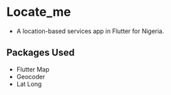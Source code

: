 
# Locate_me

- A location-based services app in Flutter for Nigeria.

## Packages Used
 
 - Flutter Map
 - Geocoder
 - Lat Long

#
